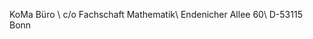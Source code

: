 <!--
Fachschaft Mathematik-Physik \\
Universität Potsdam \\
Institut für Physik und Astronomie \\
Karl-Liebknecht-Str. 24-25 \\
Haus 28, Raum 0.085 \\
D-14476 Golm
-->

KoMa Büro \\
c/o Fachschaft Mathematik\\
Endenicher Allee 60\\
D-53115 Bonn
